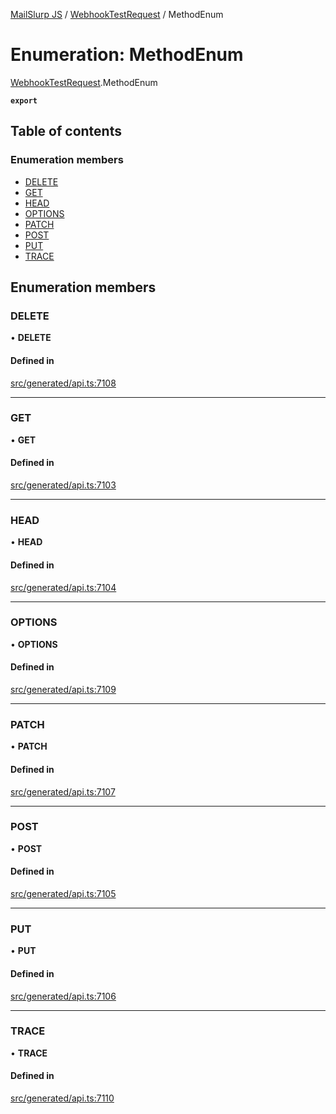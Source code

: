 [MailSlurp JS](../README.md) / [WebhookTestRequest](../modules/WebhookTestRequest.md) / MethodEnum

# Enumeration: MethodEnum

[WebhookTestRequest](../modules/WebhookTestRequest.md).MethodEnum

**`export`**

## Table of contents

### Enumeration members

- [DELETE](WebhookTestRequest.MethodEnum.md#delete)
- [GET](WebhookTestRequest.MethodEnum.md#get)
- [HEAD](WebhookTestRequest.MethodEnum.md#head)
- [OPTIONS](WebhookTestRequest.MethodEnum.md#options)
- [PATCH](WebhookTestRequest.MethodEnum.md#patch)
- [POST](WebhookTestRequest.MethodEnum.md#post)
- [PUT](WebhookTestRequest.MethodEnum.md#put)
- [TRACE](WebhookTestRequest.MethodEnum.md#trace)

## Enumeration members

### DELETE

• **DELETE**

#### Defined in

[src/generated/api.ts:7108](https://github.com/mailslurp/mailslurp-client/blob/5a5ba59/src/generated/api.ts#L7108)

___

### GET

• **GET**

#### Defined in

[src/generated/api.ts:7103](https://github.com/mailslurp/mailslurp-client/blob/5a5ba59/src/generated/api.ts#L7103)

___

### HEAD

• **HEAD**

#### Defined in

[src/generated/api.ts:7104](https://github.com/mailslurp/mailslurp-client/blob/5a5ba59/src/generated/api.ts#L7104)

___

### OPTIONS

• **OPTIONS**

#### Defined in

[src/generated/api.ts:7109](https://github.com/mailslurp/mailslurp-client/blob/5a5ba59/src/generated/api.ts#L7109)

___

### PATCH

• **PATCH**

#### Defined in

[src/generated/api.ts:7107](https://github.com/mailslurp/mailslurp-client/blob/5a5ba59/src/generated/api.ts#L7107)

___

### POST

• **POST**

#### Defined in

[src/generated/api.ts:7105](https://github.com/mailslurp/mailslurp-client/blob/5a5ba59/src/generated/api.ts#L7105)

___

### PUT

• **PUT**

#### Defined in

[src/generated/api.ts:7106](https://github.com/mailslurp/mailslurp-client/blob/5a5ba59/src/generated/api.ts#L7106)

___

### TRACE

• **TRACE**

#### Defined in

[src/generated/api.ts:7110](https://github.com/mailslurp/mailslurp-client/blob/5a5ba59/src/generated/api.ts#L7110)
